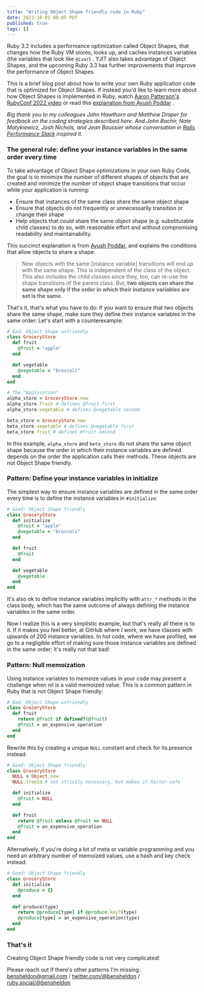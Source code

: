 ```yaml
---
title: "Writing Object Shape friendly code in Ruby"
date: 2023-10-01 08:05 PDT
published: true
tags: []
---
```


 Ruby 3.2 includes a performance optimization called Object Shapes, that changes how the Ruby VM stores, looks up, and caches instances variables (the variables that look like `@ivar`) . YJIT also takes advantage of Object Shapes, and the upcoming Ruby 3.3 has further improvements that improve the performance of Object Shapes.

This is a brief blog post about how to write your own Ruby application code that is optimized for Object Shapes. If instead you'd like to learn more about how Object Shapes is implemented in Ruby, watch [Aaron Patterson's RubyConf 2022 video](https://www.youtube.com/watch?v=R0oxlyVUpDw) or read this [explanation from Ayush Poddar](https://poddarayush.com/posts/object-shapes-improve-ruby-code-performance/) .

*Big thank you to my colleagues John Hawthorn and Matthew Draper for feedback on the coding strategies described here. And John Bachir, Nate Matykiewicz, Josh Nichols, and Jean Boussier whose conversation in [Rails Performance Slack](https://www.speedshop.co/rails-performance-workshop.html) inspired it.*

### The general rule: define your instance variables in the same order every time

To take advantage of Object Shape optimizations in your own Ruby Code, the goal is to minimize the number of different shapes of objects that are created and minimize the number of object shape transitions that occur while your application is running:

- Ensure that instances of the same class share the same object shape
- Ensure that objects do not frequently or unnecessarily transition or change their shape
- Help objects that _could_ share the same object shape (e.g. substitutable child classes) to do so, with reasonable effort and without compromising readability and maintainability.

This succinct explanation is from [Ayush Poddar](https://poddarayush.com/posts/object-shapes-improve-ruby-code-performance/), and explains the conditions that allow objects to share a shape:

> New objects with the same [instance variable] transitions will end up with the same shape. This is independent of the class of the object. This also includes the child classes since they, too, can re-use the shape transitions of the parent class. But, **two objects can share the same shape only if the order in which their instance variables are set is the same.**

That's it, that's what you have to do: if you want to ensure that two objects share the same shape, make sure they define their instance variables in the same order: Let's start with a counterexample:

```ruby
# Bad: Object Shape unfriendly
class GroceryStore
  def fruit
    @fruit = "apple"
  end

  def vegetable
    @vegetable = "broccoli"
  end
end

# The "Application"
alpha_store = GroceryStore.new
alpha_store.fruit # defines @fruit first
alpha_store.vegetable # defines @vegetable second

beta_store = GroceryStore.new
beta_store.vegetable # defines @vegetable first
beta_store.fruit # defines #fruit second 
```

In this example, `alpha_store` and `beta_store` do not share the same object shape because the order in which their instance variables are defined depends on the order the application calls their methods. These objects are not Object Shape friendly.

### Pattern: Define your instance variables in initialize
The simplest way to ensure instance variables are defined in the same order every time is to define the instance variables in `#initialize`:

```ruby
# Good: Object Shape friendly
class GroceryStore
  def initialize
    @fruit = "apple"
    @vegetable = "broccoli"
  end

  def fruit
    @fruit
  end

  def vegetable
    @vegetable
  end
end
```

It's also ok to define instance variables implicitly with `attr_*` methods in the class body, which has the same outcome of always defining the instance variables in the same order.

Now I realize this is a very simplistic example, but that's really all there is to it. If it makes you feel better, at GitHub where I work, we have classes with upwards of 200 instance variables. In hot code, where we have profiled, we go to a negligible effort of making sure those instance variables are defined in the same order; it's really not that bad!

### Pattern: Null memoization

Using instance variables to memoize values in your code may present a challenge when nil is a valid memoized value. This is a common pattern in Ruby that is not Object Shape friendly:

```ruby
# Bad: Object Shape unfriendly
class GroceryStore
  def fruit
    return @fruit if defined?(@fruit)
    @fruit = an_expensive_operation
  end
end
```

Rewrite this by creating a unique `NULL` constant and check for its presence instead:

```ruby
# Good: Object Shape friendly
class GroceryStore
  NULL = Object.new
  NULL.freeze # not strictly necessary, but makes it Ractor-safe

  def initialize
    @fruit = NULL
  end

  def fruit
    return @fruit unless @fruit == NULL
    @fruit = an_expensive_operation 
  end
end
```

Alternatively, if you're doing a lot of meta or variable programming and you need an arbitrary number of memoized values, use a hash and key check instead:

```ruby
# Good: Object Shape friendly
class GroceryStore
  def initialize
    @produce = {}
  end

  def produce(type)
    return @produce[type] if @produce.key?(type)
    @produce[type] = an_expensive_operation(type) 
  end
end
```

### That's it

Creating Object Shape friendly code is not very complicated! 

Please reach out if there's other patterns I'm missing: bensheldon@gmail.com / [twitter.com/@bensheldon](https://twitter.com/bensheldon) / [ruby.social/@bensheldon](https://ruby.social/@bensheldon)
